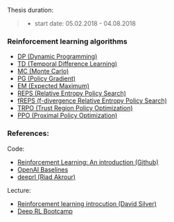 Thesis duration: 
> * start date: 05.02.2018 - 04.08.2018 

### Reinforcement learning algorithms

- [DP (Dynamic Programming)](rl/algo/dp)
- [TD (Temporal Difference Learning)](rl/algo/td)
- [MC (Monte Carlo)](rl/algo/MC)
- [PG (Policy Gradient)](rl/algo/pg)
- [EM (Expected Maximum)](rl/algo/EM)
- [REPS (Relative Entropy Policy Search)](rl/algo/REPS)
- [fREPS (f-divergence Relative Entropy Policy Search)](rl/algo/fREPS)
- [TRPO (Trust Region Policy Optimization)](rl/algo/TRPO)
- [PPO (Proximal Policy Optimization)](rl/algo/PPO)

### References:

Code:
- [Reinforcement Learning: An introduction (Github)](https://github.com/dennybritz/reinforcement-learning)
- [OpenAI Baselines](https://github.com/openai/baselines)
- [deeprl (Riad Akrour)](https://git.ias.informatik.tu-darmstadt.de/akrour/deeprl)

Lecture:
- [Reinforcement learning introcution (David Silver)](https://www.youtube.com/watch?v=2pWv7GOvuf0&list=PL7-jPKtc4r78-wCZcQn5IqyuWhBZ8fOxT)
- [Deep RL Bootcamp](https://sites.google.com/view/deep-rl-bootcamp/lectures)


